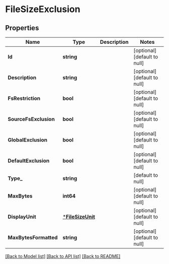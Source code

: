 # FileSizeExclusion

## Properties
Name | Type | Description | Notes
------------ | ------------- | ------------- | -------------
**Id** | **string** |  | [optional] [default to null]
**Description** | **string** |  | [optional] [default to null]
**FsRestriction** | **bool** |  | [optional] [default to null]
**SourceFsExclusion** | **bool** |  | [optional] [default to null]
**GlobalExclusion** | **bool** |  | [optional] [default to null]
**DefaultExclusion** | **bool** |  | [optional] [default to null]
**Type_** | **string** |  | [default to null]
**MaxBytes** | **int64** |  | [optional] [default to null]
**DisplayUnit** | [***FileSizeUnit**](FileSizeUnit.md) |  | [optional] [default to null]
**MaxBytesFormatted** | **string** |  | [optional] [default to null]

[[Back to Model list]](../README.md#documentation-for-models) [[Back to API list]](../README.md#documentation-for-api-endpoints) [[Back to README]](../README.md)

